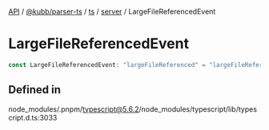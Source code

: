 [API](../../../../../../../packages.md) / [@kubb/parser-ts](../../../../../index.md) / [ts](../../../index.md) / [server](../index.md) / LargeFileReferencedEvent

# LargeFileReferencedEvent

```ts
const LargeFileReferencedEvent: "largeFileReferenced" = "largeFileReferenced";
```

## Defined in

node\_modules/.pnpm/typescript@5.6.2/node\_modules/typescript/lib/typescript.d.ts:3033
